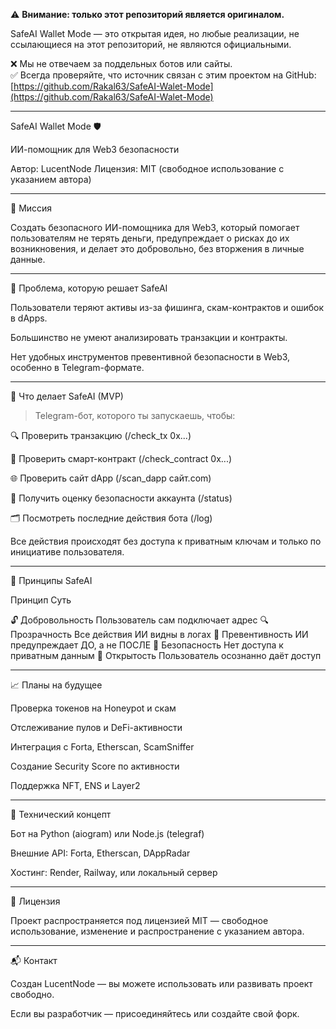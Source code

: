 ⚠️ **Внимание: только этот репозиторий является оригиналом.**

SafeAI Wallet Mode — это открытая идея, но любые реализации, не ссылающиеся на этот репозиторий, не являются официальными.

❌ Мы не отвечаем за поддельных ботов или сайты.  
✅ Всегда проверяйте, что источник связан с этим проектом на GitHub:  
[https://github.com/Rakal63/SafeAI-Walet-Mode](https://github.com/Rakal63/SafeAI-Walet-Mode)

---

SafeAI Wallet Mode 🛡️

ИИ-помощник для Web3 безопасности

Автор: LucentNode
Лицензия: MIT (свободное использование с указанием автора)


---

🚀 Миссия

Создать безопасного ИИ-помощника для Web3, который помогает пользователям не терять деньги, предупреждает о рисках до их возникновения, и делает это добровольно, без вторжения в личные данные.


---

🧠 Проблема, которую решает SafeAI

Пользователи теряют активы из-за фишинга, скам-контрактов и ошибок в dApps.

Большинство не умеют анализировать транзакции и контракты.

Нет удобных инструментов превентивной безопасности в Web3, особенно в Telegram-формате.



---

🔧 Что делает SafeAI (MVP)

> Telegram-бот, которого ты запускаешь, чтобы:



🔍 Проверить транзакцию (/check_tx 0x...)

🧪 Проверить смарт-контракт (/check_contract 0x...)

🌐 Проверить сайт dApp (/scan_dapp сайт.com)

🧠 Получить оценку безопасности аккаунта (/status)

🗂️ Посмотреть последние действия бота (/log)


Все действия происходят без доступа к приватным ключам и только по инициативе пользователя.


---

🧩 Принципы SafeAI

Принцип	Суть

🔓 Добровольность	Пользователь сам подключает адрес
🔍 Прозрачность	Все действия ИИ видны в логах
🧠 Превентивность	ИИ предупреждает ДО, а не ПОСЛЕ
🧭 Безопасность	Нет доступа к приватным данным
🤝 Открытость	Пользователь осознанно даёт доступ



---

📈 Планы на будущее

Проверка токенов на Honeypot и скам

Отслеживание пулов и DeFi-активности

Интеграция с Forta, Etherscan, ScamSniffer

Создание Security Score по активности

Поддержка NFT, ENS и Layer2



---

💼 Технический концепт

Бот на Python (aiogram) или Node.js (telegraf)

Внешние API: Forta, Etherscan, DAppRadar

Хостинг: Render, Railway, или локальный сервер



---

📜 Лицензия

Проект распространяется под лицензией MIT — свободное использование, изменение и распространение с указанием автора.


---

📬 Контакт

Создан LucentNode — вы можете использовать или развивать проект свободно.

Если вы разработчик — присоединяйтесь или создайте свой форк.

